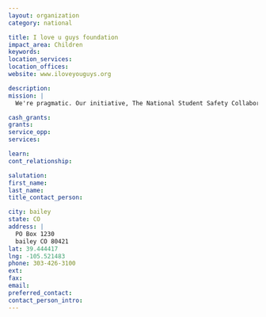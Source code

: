 ```yaml
---
layout: organization
category: national

title: I love u guys foundation
impact_area: Children
keywords: 
location_services: 
location_offices: 
website: www.iloveyouguys.org

description: 
mission: |
  We're pragmatic. Our initiative, The National Student Safety Collaborative (NS2C) was made to advance student and school safety.The ability to create, package and promote and institute programs and initiatives advancing student safety exists within organization. Producing programs with all of the supporting material necessary to advance them. With the ultimate stewardship... We produce professional, relevant, comprehensive materials at a fraction of the typical cost. Amazing.

cash_grants: 
grants: 
service_opp: 
services: 

learn: 
cont_relationship: 

salutation: 
first_name: 
last_name: 
title_contact_person: 

city: bailey
state: CO
address: |
  PO Box 1230  
  bailey CO 80421
lat: 39.444417
lng: -105.521483
phone: 303-426-3100
ext: 
fax: 
email: 
preferred_contact: 
contact_person_intro: 
---
```

